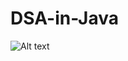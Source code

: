 # DSA-in-Java
![Alt text](https://media.licdn.com/dms/image/D5612AQFI9wRTdTCs4w/article-cover_image-shrink_720_1280/0/1716619037003?e=2147483647&v=beta&t=WJWKwRYiYsede5hpnhWf67qzLPTqOAOc7NC7COyUE_o)
